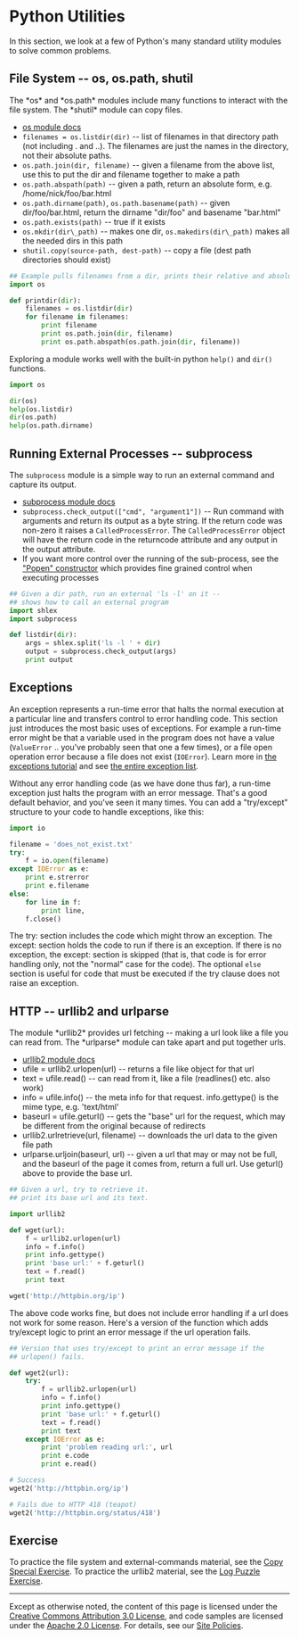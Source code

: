 Python Utilities
================

In this section, we look at a few of Python's many standard utility
modules to solve common problems.

File System -- os, os.path, shutil
----------------------------------

The \*os\* and \*os.path\* modules include many functions to interact
with the file system. The \*shutil\* module can copy files.

-   [os module docs](https://docs.python.org/2.7/library/os.html)
-   `filenames = os.listdir(dir)` -- list of filenames in that directory
    path (not including . and ..). The filenames are just the names in
    the directory, not their absolute paths.
-   `os.path.join(dir, filename)` -- given a filename from the above list,
    use this to put the dir and filename together to make a path
-   `os.path.abspath(path)` -- given a path, return an absolute form, e.g.
    /home/nick/foo/bar.html
-   `os.path.dirname(path)`, `os.path.basename(path)` -- given
    dir/foo/bar.html, return the dirname "dir/foo" and basename
    "bar.html"
-   `os.path.exists(path)` -- true if it exists
-   `os.mkdir(dir\_path)` -- makes one dir, `os.makedirs(dir\_path)` makes
    all the needed dirs in this path
-   `shutil.copy(source-path, dest-path)` -- copy a file (dest path
    directories should exist)

```python
## Example pulls filenames from a dir, prints their relative and absolute paths
import os

def printdir(dir):
    filenames = os.listdir(dir)
    for filename in filenames:
        print filename
        print os.path.join(dir, filename)
        print os.path.abspath(os.path.join(dir, filename))
```

Exploring a module works well with the built-in python `help()` and `dir()`
functions.

```python
import os

dir(os)
help(os.listdir)
dir(os.path)
help(os.path.dirname)
```

Running External Processes -- subprocess
----------------------------------------

The `subprocess` module is a simple way to run an external command and
capture its output.

-   [subprocess module docs](https://docs.python.org/2.7/library/subprocess.html)
-   `subprocess.check_output(["cmd", "argument1"])` -- Run command with
    arguments and return its output as a byte string. If the return code was
    non-zero it raises a `CalledProcessError`. The `CalledProcessError` object will
    have the return code in the returncode attribute and any output in the
    output attribute.
-   If you want more control over the running of the sub-process, see
    the ["Popen" constructor](https://docs.python.org/2.7/library/subprocess.html#popen-constructor)
    which provides fine grained control when executing processes

```python
## Given a dir path, run an external 'ls -l' on it --
## shows how to call an external program
import shlex
import subprocess

def listdir(dir):
    args = shlex.split('ls -l ' + dir)
    output = subprocess.check_output(args)
    print output
```

Exceptions
----------

An exception represents a run-time error that halts the normal execution
at a particular line and transfers control to error handling code. This
section just introduces the most basic uses of exceptions. For example a
run-time error might be that a variable used in the program does not
have a value (`ValueError` .. you've probably seen that one a few times),
or a file open operation error because a file does not exist (`IOError`).
Learn more in [the exceptions
tutorial](https://docs.python.org/2.7/tutorial/errors.html) and see [the entire
exception list](https://docs.python.org/2.7/library/exceptions.html).

Without any error handling code (as we have done thus far), a run-time
exception just halts the program with an error message. That's a good
default behavior, and you've seen it many times. You can add a
"try/except" structure to your code to handle exceptions, like this:

```python
import io

filename = 'does_not_exist.txt'
try:
    f = io.open(filename)
except IOError as e:
    print e.strerror
    print e.filename
else:
    for line in f:
        print line,
    f.close()
```

The try: section includes the code which might throw an exception. The except:
section holds the code to run if there is an exception. If there is no
exception, the except: section is skipped (that is, that code is for error
handling only, not the "normal" case for the code). The optional `else` section
is useful for code that must be executed if the try clause does not raise an
exception.

HTTP -- urllib2 and urlparse
---------------------------

The module \*urllib2\* provides url fetching -- making a url look like a
file you can read from. The \*urlparse\* module can take apart and put
together urls.

-   [urllib2 module
    docs](https://docs.python.org/2/library/urllib2.html)
-   ufile = urllib2.urlopen(url) -- returns a file like object for that
    url
-   text = ufile.read() -- can read from it, like a file (readlines()
    etc. also work)
-   info = ufile.info() -- the meta info for that request.
    info.gettype() is the mime type, e.g. 'text/html'
-   baseurl = ufile.geturl() -- gets the "base" url for the request,
    which may be different from the original because of redirects
-   urllib2.urlretrieve(url, filename) -- downloads the url data to the
    given file path
-   urlparse.urljoin(baseurl, url) -- given a url that may or may not be
    full, and the baseurl of the page it comes from, return a full url.
    Use geturl() above to provide the base url.

```python
## Given a url, try to retrieve it.
## print its base url and its text.

import urllib2

def wget(url):
    f = urllib2.urlopen(url)
    info = f.info()
    print info.gettype()
    print 'base url:' + f.geturl()
    text = f.read()
    print text

wget('http://httpbin.org/ip')
```

The above code works fine, but does not include error handling if a url
does not work for some reason. Here's a version of the function which
adds try/except logic to print an error message if the url operation
fails.

```python
## Version that uses try/except to print an error message if the
## urlopen() fails.

def wget2(url):
    try:
        f = urllib2.urlopen(url)
        info = f.info()
        print info.gettype()
        print 'base url:' + f.geturl()
        text = f.read()
        print text
    except IOError as e:
        print 'problem reading url:', url
        print e.code
        print e.read()

# Success
wget2('http://httpbin.org/ip')

# Fails due to HTTP 418 (teapot)
wget2('http://httpbin.org/status/418')
```

Exercise
--------

To practice the file system and external-commands material, see the
[Copy Special
Exercise](copy-special).
To practice the urllib2 material, see the [Log Puzzle
Exercise](log-puzzle).

----

Except as otherwise noted, the content of this page is licensed under
the [Creative Commons Attribution 3.0
License](http://creativecommons.org/licenses/by/3.0/), and code samples
are licensed under the [Apache 2.0
License](http://www.apache.org/licenses/LICENSE-2.0). For details, see
our [Site Policies](https://developers.google.com/terms/site-policies).
